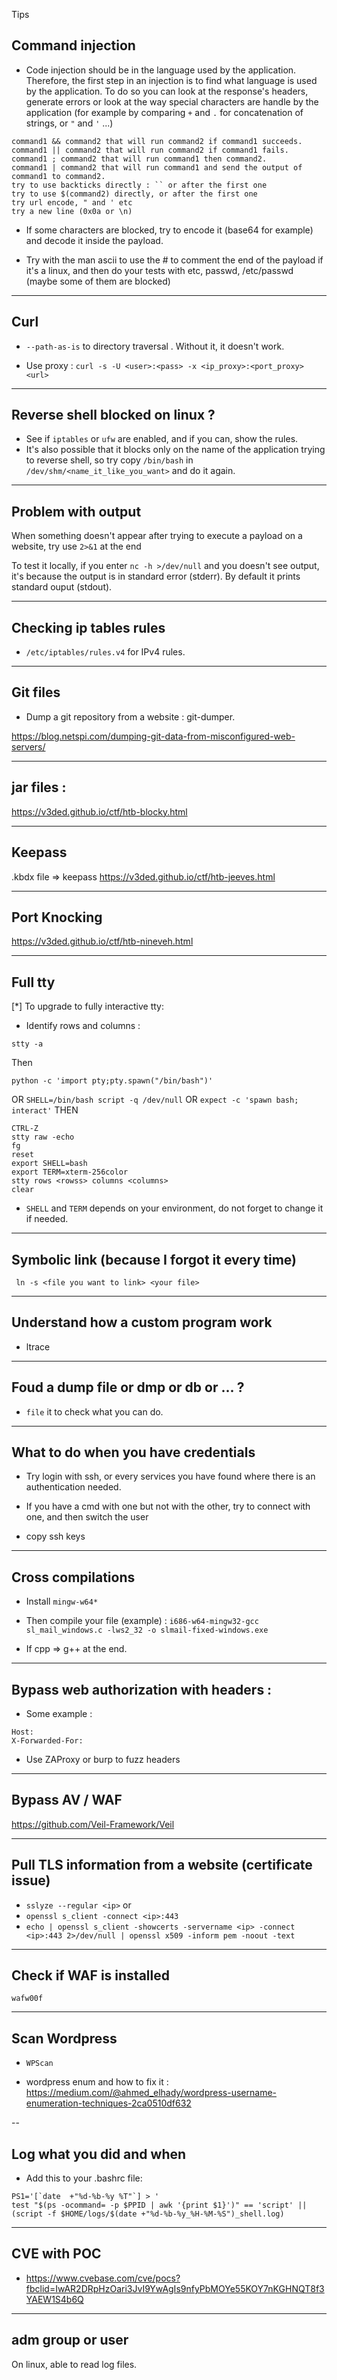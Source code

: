 Tips

## Command injection

- Code injection should be in the language used by the application. Therefore, the first step in an injection is to find what language is used by the application. To do so you can look at the response's headers, generate errors or look at the way special characters are handle by the application (for example by comparing `+` and `.` for concatenation of strings, or `"` and `'` ...)

```
command1 && command2 that will run command2 if command1 succeeds.
command1 || command2 that will run command2 if command1 fails.
command1 ; command2 that will run command1 then command2.
command1 | command2 that will run command1 and send the output of command1 to command2.
try to use backticks directly : `` or after the first one
try to use $(command2) directly, or after the first one
try url encode, " and ' etc
try a new line (0x0a or \n)

```

- If some characters are blocked, try to encode it (base64 for example) and decode it inside the payload.

- Try with the man ascii to use the # to comment the end of the payload if it's a linux, and then do your tests with etc, passwd, /etc/passwd (maybe some of them are blocked)

---

## Curl

- `--path-as-is` to directory traversal . Without it, it doesn't work.

- Use proxy : `curl -s -U <user>:<pass> -x <ip_proxy>:<port_proxy> <url>`

---

## Reverse shell blocked on linux ?

- See if `iptables` or `ufw` are enabled, and if you can, show the rules. 
- It's also possible that it blocks only on the name of the application trying to reverse shell, so try copy `/bin/bash` in `/dev/shm/<name_it_like_you_want>` and do it again.

---

## Problem with output

When something doesn't appear after trying to execute a payload on a website, try use ```2>&1``` at the end

To test it locally, if you enter ```nc -h >/dev/null``` and you doesn't see output, it's because the output is in standard error (stderr). By default it prints standard ouput (stdout).

---

## Checking ip tables rules

- `/etc/iptables/rules.v4` for IPv4 rules.

---

## Git files

- Dump a git repository from a website : git-dumper. 

https://blog.netspi.com/dumping-git-data-from-misconfigured-web-servers/

---

## jar files :

https://v3ded.github.io/ctf/htb-blocky.html

---

## Keepass

.kbdx file => keepass
https://v3ded.github.io/ctf/htb-jeeves.html

---

## Port Knocking

https://v3ded.github.io/ctf/htb-nineveh.html

---

## Full tty

[*] To upgrade to fully interactive tty:

- Identify rows and columns :
```
stty -a
```
Then
```
python -c 'import pty;pty.spawn("/bin/bash")'
```
OR
```SHELL=/bin/bash script -q /dev/null```
OR
```expect -c 'spawn bash; interact'```
THEN
```
CTRL-Z
stty raw -echo
fg
reset
export SHELL=bash 
export TERM=xterm-256color 
stty rows <rowss> columns <columns>
clear
```

- ```SHELL``` and ```TERM``` depends on your environment, do not forget to change it if needed.

---


## Symbolic link (because I forgot it every time)

``` ln -s <file you want to link> <your file>```


---

## Understand how a custom program work 

- ltrace

--- 

## Foud a dump file or dmp or db or ... ?

- ```file``` it to check what you can do.

---

## What to do when you have credentials

- Try login with ssh, or every services you have found where there is an authentication needed.

- If you have a cmd with one but not with the other, try to connect with one, and then switch the user

- copy ssh keys

---

## Cross compilations

- Install ```mingw-w64*```

- Then compile your file (example) : ```i686-w64-mingw32-gcc sl_mail_windows.c -lws2_32 -o slmail-fixed-windows.exe```

- If cpp => g++ at the end.

---

## Bypass web authorization with headers :

- Some example : 
```
Host:
X-Forwarded-For: 
```

- Use ZAProxy or burp to fuzz headers

---

## Bypass AV / WAF


https://github.com/Veil-Framework/Veil

---

## Pull TLS information from a website (certificate issue)

- ```sslyze --regular <ip>```
or
- ```openssl s_client -connect <ip>:443```
- ```echo | openssl s_client -showcerts -servername <ip> -connect <ip>:443 2>/dev/null | openssl x509 -inform pem -noout -text```

---

## Check if WAF is installed

```wafw00f```

---

## Scan Wordpress

- ```WPScan```

- wordpress enum and how to fix it : https://medium.com/@ahmed_elhady/wordpress-username-enumeration-techniques-2ca0510df632

--

## Log what you did and when 

- Add this to your .bashrc file:

```
PS1='[`date  +"%d-%b-%y %T"`] > ' 
test "$(ps -ocommand= -p $PPID | awk '{print $1}')" == 'script' || (script -f $HOME/logs/$(date +"%d-%b-%y_%H-%M-%S")_shell.log)
```

---

## CVE with POC

- https://www.cvebase.com/cve/pocs?fbclid=IwAR2DRpHzOari3JvI9YwAgIs9nfyPbMOYe55KOY7nKGHNQT8f3YAEW1S4b6Q

---

## adm group or user

On linux, able to read log files.









